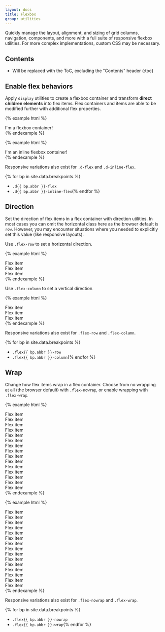 ```yaml
---
layout: docs
title: Flexbox
group: utilities
---
```


Quickly manage the layout, alignment, and sizing of grid columns, navigation, components, and more with a full suite of responsive flexbox utilities. For more complex implementations, custom CSS may be necessary.

## Contents

* Will be replaced with the ToC, excluding the "Contents" header
{:toc}

## Enable flex behaviors

Apply `display` utilities to create a flexbox container and transform **direct children elements** into flex items. Flex containers and items are able to be modified further with additional flex properties.

{% example html %}
<div class="d-flex p-2 bd-highlight">I'm a flexbox container!</div>
{% endexample %}

{% example html %}
<div class="d-inline-flex p-2 bd-highlight">I'm an inline flexbox container!</div>
{% endexample %}

Responsive variations also exist for `.d-flex` and `.d-inline-flex`.

{% for bp in site.data.breakpoints %}
- `.d{{ bp.abbr }}-flex`
- `.d{{ bp.abbr }}-inline-flex`{% endfor %}

## Direction

Set the direction of flex items in a flex container with direction utilities. In most cases you can omit the horizontal class here as the browser default is `row`. However, you may encounter situations where you needed to explicitly set this value (like responsive layouts).

Use `.flex-row` to set a horizontal direction.

{% example html %}
<div class="d-flex flex-row bd-highlight">
  <div class="p-2 bd-highlight">Flex item</div>
  <div class="p-2 bd-highlight">Flex item</div>
  <div class="p-2 bd-highlight">Flex item</div>
</div>
{% endexample %}

Use `.flex-column` to set a vertical direction.

{% example html %}
<div class="d-flex flex-column bd-highlight">
  <div class="p-2 bd-highlight">Flex item</div>
  <div class="p-2 bd-highlight">Flex item</div>
  <div class="p-2 bd-highlight">Flex item</div>
</div>
{% endexample %}

Responsive variations also exist for `.flex-row` and `.flex-column`.

{% for bp in site.data.breakpoints %}
- `.flex{{ bp.abbr }}-row`
- `.flex{{ bp.abbr }}-column`{% endfor %}

## Wrap

Change how flex items wrap in a flex container. Choose from no wrapping at all (the browser default) with `.flex-nowrap`, or enable wrapping with `.flex-wrap`.

{% example html %}
<div class="d-flex flex-nowrap bd-highlight">
<div class="p-2 bd-highlight">Flex item</div>
<div class="p-2 bd-highlight">Flex item</div>
<div class="p-2 bd-highlight">Flex item</div>
<div class="p-2 bd-highlight">Flex item</div>
<div class="p-2 bd-highlight">Flex item</div>
<div class="p-2 bd-highlight">Flex item</div>
<div class="p-2 bd-highlight">Flex item</div>
<div class="p-2 bd-highlight">Flex item</div>
<div class="p-2 bd-highlight">Flex item</div>
<div class="p-2 bd-highlight">Flex item</div>
<div class="p-2 bd-highlight">Flex item</div>
<div class="p-2 bd-highlight">Flex item</div>
<div class="p-2 bd-highlight">Flex item</div>
<div class="p-2 bd-highlight">Flex item</div>
<div class="p-2 bd-highlight">Flex item</div>
</div>
{% endexample %}

{% example html %}
<div class="d-flex flex-wrap bd-highlight">
  <div class="p-2 bd-highlight">Flex item</div>
  <div class="p-2 bd-highlight">Flex item</div>
  <div class="p-2 bd-highlight">Flex item</div>
  <div class="p-2 bd-highlight">Flex item</div>
  <div class="p-2 bd-highlight">Flex item</div>
  <div class="p-2 bd-highlight">Flex item</div>
  <div class="p-2 bd-highlight">Flex item</div>
  <div class="p-2 bd-highlight">Flex item</div>
  <div class="p-2 bd-highlight">Flex item</div>
  <div class="p-2 bd-highlight">Flex item</div>
  <div class="p-2 bd-highlight">Flex item</div>
  <div class="p-2 bd-highlight">Flex item</div>
  <div class="p-2 bd-highlight">Flex item</div>
  <div class="p-2 bd-highlight">Flex item</div>
  <div class="p-2 bd-highlight">Flex item</div>
</div>
{% endexample %}

Responsive variations also exist for `.flex-nowrap` and `.flex-wrap`.

{% for bp in site.data.breakpoints %}
- `.flex{{ bp.abbr }}-nowrap`
- `.flex{{ bp.abbr }}-wrap`{% endfor %}

